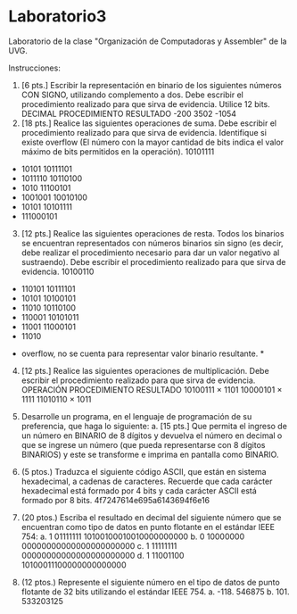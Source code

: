 # Laboratorio3
Laboratorio de la clase "Organización de Computadoras y Assembler" de la UVG.

Instrucciones:

1. [6 pts.] Escribir la representación en binario de los siguientes números CON SIGNO, utilizando complemento
a dos. Debe escribir el procedimiento realizado para que sirva de evidencia. Utilice 12 bits.
DECIMAL PROCEDIMIENTO RESULTADO
-200
3502
-1054
2. [18 pts.] Realice las siguientes operaciones de suma. Debe escribir el procedimiento realizado para que sirva
de evidencia. Identifique si existe overflow (El número con la mayor cantidad de bits indica el valor máximo
de bits permitidos en la operación).
10101111
+ 10101
10111101
+ 1011110
10110100
+ 1010
11100101
+ 1001001
10010100
+ 10101
10101111
+ 111000101

3. [12 pts.] Realice las siguientes operaciones de resta. Todos los binarios se encuentran representados con
números binarios sin signo (es decir, debe realizar el procedimiento necesario para dar un valor negativo al
sustraendo). Debe escribir el procedimiento realizado para que sirva de evidencia.
10100110
- 110101
10111101
- 10101
10100101
- 11010
10110100
- 110001
10101011
- 11001
11000101
- 11010
* overflow, no se cuenta para representar valor binario resultante. *
  
4. [12 pts.] Realice las siguientes operaciones de multiplicación. Debe escribir el procedimiento realizado para
que sirva de evidencia.
OPERACIÓN PROCEDIMIENTO RESULTADO
10100111 × 1101
10000101 × 1111
11010110 × 1011

5. Desarrolle un programa, en el lenguaje de programación de su preferencia, que haga lo siguiente:
a. [15 pts.] Que permita el ingreso de un número en BINARIO de 8 dígitos y devuelva el número en
decimal o que se ingrese un número (que pueda representarse con 8 dígitos BINARIOS) y este se
transforme e imprima en pantalla como BINARIO.

6. (5 ptos.) Traduzca el siguiente código ASCII, que están en sistema hexadecimal, a cadenas de caracteres.
Recuerde que cada carácter hexadecimal está formado por 4 bits y cada carácter ASCII está formado por 8
bits.
4f7247614e695a6143694f6e16

7. (20 ptos.) Escriba el resultado en decimal del siguiente número que se encuentran como tipo de datos en
punto flotante en el estándar IEEE 754:
a. 1 01111111 10100100010010000000000
b. 0 10000000 00000000000000000000000
c. 1 11111111 00000000000000000000000
d. 1 11001100 10100011100000000000000

8. (12 ptos.) Represente el siguiente número en el tipo de datos de punto flotante de 32 bits utilizando el
estándar IEEE 754.
a. -118. 546875
b. 101. 533203125
